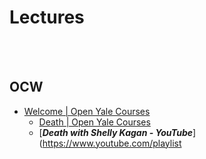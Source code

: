 Lectures
==========


 <br/><br/>


## OCW
- [Welcome | Open Yale Courses](https://oyc.yale.edu/)
    - [Death | Open Yale Courses](https://oyc.yale.edu/death/phil-176)
    - [___Death with Shelly Kagan - YouTube___](https://www.youtube.com/playlist